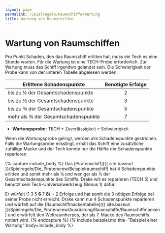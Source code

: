 ```yaml
---
layout: page
permalink: /Spielregeln/Raumschiffe/Wartung
title: Wartung von Raumschiffen
---
```


# Wartung von Raumschiffen

Pro Punkt Schaden, den das Raumschiff erlitten hat, muss ein Tech es eine Stunde warten. Für die Wartung ist eine TECH-Probe erforderlich. Zur Wartung muss das Schiff irgendwo gelandet sein. Die Schwierigkeit der Probe kann von der unteren Tabelle abgelesen werden.

| Erlittene Schadenspunkte | Benötigte Erfolge |
| ------------------------ | :---------------: |
| bis zu &frac14; der Gesamtschadenspunkte | 2 |
| bis zu &frac12; der Gesamtschadenspunkte | 3 |
| bis zu &frac34; der Gesamtschadenspunkte | 5 |
| mehr als &frac34; der Gesamtschadenspunkte | 7 |

- **Wartungsprobe:** TECH + Zuverlässigkeit &ge; Schwierigkeit

Wenn die Wartungsprobe gelingt, werden alle Schadenspunkte gestrichen. Falls die Wartungsprobe misslingt, erhält das Schiff eine zusätzliche zufällige Macke und der Tech konnte nur die Hälfte der Schadenspunkte reparieren.

{% capture include_body %}
Das [Piratenschiff]({{ site.baseurl }}/Spielregeln/Die_Piratencrew/Beispielraumschiff) hat 4 Schadenspunkte erlitten und somit mehr als &frac14; und weniger als &frac12; der Gesamtschadenspunkte des Schiffs. Drake will es reparieren (TECH 5) und benutzt sein Tech-Universalwerkzeug (Bonus 1) dafür.

Er würfelt (1 3 5 **6** 7 **8**) = 2 Erfolge und hat somit die 3 nötigen Erfolge bei seiner Probe nicht erreicht. Drake kann nur 4 Schadenspunkte reparieren und würfelt auf die [Raumschiffmackentabelle]({{ site.baseurl }}/Spielregeln/Die_Piratencrew/Ausrüstung/Raumschiffe/Raumschiffmacken) und erwürfelt den Weltraumherpes, der als 7. Macke des Raumschiffs notiert wird.
{% endcapture %}
{% include beispiel.md title="Beispiel einer Wartung" body=include_body %}
